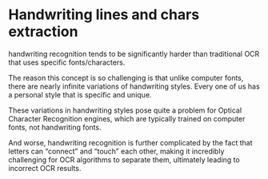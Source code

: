 # Handwriting lines and chars extraction

handwriting recognition tends to be significantly harder than traditional OCR that uses specific fonts/characters.

The reason this concept is so challenging is that unlike computer fonts, there are nearly infinite variations of handwriting styles. Every one of us has a personal style that is specific and unique.

These variations in handwriting styles pose quite a problem for Optical Character Recognition engines, which are typically trained on computer fonts, not handwriting fonts.

And worse, handwriting recognition is further complicated by the fact that letters can “connect” and “touch” each other, making it incredibly challenging for OCR algorithms to separate them, ultimately leading to incorrect OCR results.